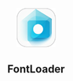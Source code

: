 <p align="center">
<img src="https://github.com/syxxzzr/FontLodaer/blob/main/icons/icon.png" alt="Logo" width="80" height="80">
<h2 align="center">FontLoader</h2>